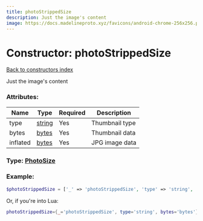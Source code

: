 ```yaml
---
title: photoStrippedSize
description: Just the image's content
image: https://docs.madelineproto.xyz/favicons/android-chrome-256x256.png
---
```

# Constructor: photoStrippedSize  
[Back to constructors index](index.md)



Just the image's content

### Attributes:

| Name     |    Type       | Required | Description |
|----------|---------------|----------|-------------|
|type|[string](../types/string.md) | Yes|Thumbnail type|
|bytes|[bytes](../types/bytes.md) | Yes|Thumbnail data|
|inflated|[bytes](../types/bytes.md) | Yes|JPG image data|



### Type: [PhotoSize](../types/PhotoSize.md)


### Example:

```php
$photoStrippedSize = ['_' => 'photoStrippedSize', 'type' => 'string', 'bytes' => 'bytes'];
```  


Or, if you're into Lua:

```lua
photoStrippedSize={_='photoStrippedSize', type='string', bytes='bytes'}

```


